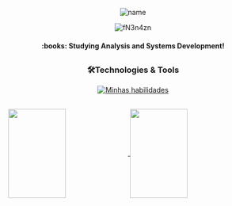 <div  align="center">

![name](https://github.com/gyselle-marques/gyselle-marques/assets/119114313/8e93acd1-bc81-4c34-9450-3a8279b2f94d)

![fN3n4zn](https://github.com/gyselle-marques/gyselle-marques/assets/119114313/8e7a263c-b146-4e2c-ab86-7cbf59d6d378)

<h4>:books:	Studying Analysis and Systems Development! </h4>



##

<h3>🛠️Technologies & Tools</h3> 

[![Minhas habilidades](https://skills.thijs.gg/icons?i=html,css,js,ts,c,react,git,vscode) ](https://skills.thijs.gg)


</div>

##


<a href="https://github.com/anuraghazra/github-readme-stats">
  <img height=180em width=48% align="center" src="https://github-readme-stats.vercel.app/api?username=gyselle-marques&show_icons=true&theme=github_dark&rank_icon=github" />
</a>
<a href="https://github.com/anuraghazra/convoychat">
  <img height=180em width=48% align="center" src="https://github-readme-stats.vercel.app/api/top-langs?username=gyselle-marques&layout=compact&langs_count=8&card_width=320&theme=github_dark" />
</a>


<!--

<a href="https://github.com/gyselle-marques/SolucoesAmbientais">
  <img align="center" src="https://github-readme-stats.vercel.app/api/pin/?username=gyselle-marques&repo=SolucoesAmbientais&theme=github_dark" />
</a>
<a href="https://github.com/gyselle-marques/CriptografiaXOR">
  <img align="center" src="https://github-readme-stats.vercel.app/api/pin/?username=gyselle-marques&repo=CriptografiaXOR&theme=github_dark" />
</a>



// & Tools

**gyselle-marques/gyselle-marques** is a ✨ _special_ ✨ repository because its `README.md` (this file) appears on your GitHub profile.

Here are some ideas to get you started:

- 🔭 I’m currently working on ...
- 🌱 I’m currently learning ...
- 👯 I’m looking to collaborate on ...
- 🤔 I’m looking for help with ...
- 💬 Ask me about ...
- 📫 How to reach me: ...
- 😄 Pronouns: ...
- ⚡ Fun fact: ...
-->
